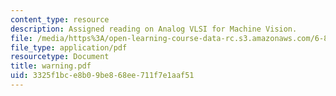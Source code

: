```yaml
---
content_type: resource
description: Assigned reading on Analog VLSI for Machine Vision.
file: /media/https%3A/open-learning-course-data-rc.s3.amazonaws.com/6-801-machine-vision-fall-2004/3325f1bce8b09be868ee711f7e1aaf51_warning.pdf
file_type: application/pdf
resourcetype: Document
title: warning.pdf
uid: 3325f1bc-e8b0-9be8-68ee-711f7e1aaf51
---
```


